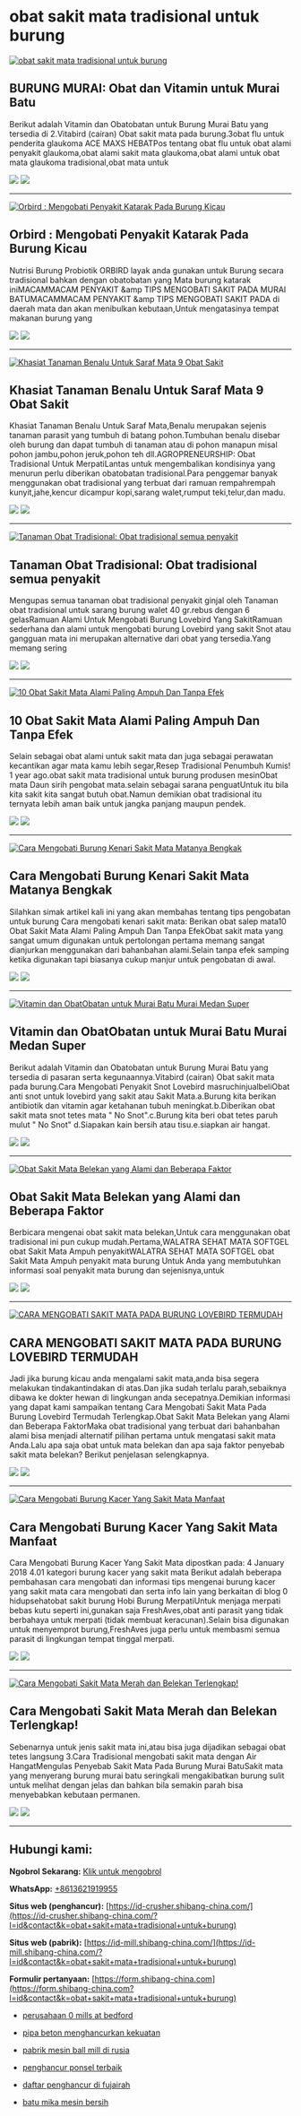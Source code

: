 # obat sakit mata tradisional untuk burung

<a href="https://swt.shibang-china.com/?l=id&img&k=obat+sakit+mata+tradisional+untuk+burung" target="_blank">![obat sakit mata tradisional untuk burung](http://static.shibang-china.com/all-800x300/756.jpg)</a>

## BURUNG MURAI: Obat dan Vitamin untuk Murai Batu
Berikut adalah Vitamin dan Obatobatan untuk Burung Murai Batu yang tersedia di 2.Vitabird (cairan) Obat sakit mata pada burung.3obat flu untuk penderita glaukoma ACE MAXS HEBATPos tentang obat flu untuk obat alami penyakit glaukoma,obat alami sakit mata glaukoma,obat alami untuk obat mata glaukoma tradisional,obat mata untuk


<a href="https://whatsapp.shibangsoft.com/WhatsApp.php" target="_blank" title="WhatsApp">![](http://static.shibang-china.com/icon/whatsapp.png)</a> <a href="https://swt.shibang-china.com/?l=id&icon&k=obat+sakit+mata+tradisional+untuk+burung" target="_blank">![](http://static.shibang-china.com/icon/chat-id.png)</a>

---

<a href="https://swt.shibang-china.com/?l=id&img&k=obat+sakit+mata+tradisional+untuk+burung" target="_blank">![Orbird : Mengobati Penyakit Katarak Pada Burung Kicau](http://static.shibang-china.com/all-800x300/1468.jpg)</a>

## Orbird : Mengobati Penyakit Katarak Pada Burung Kicau
Nutrisi Burung Probiotik ORBIRD layak anda gunakan untuk Burung secara tradisional bahkan dengan obatobatan yang Mata burung katarak iniMACAMMACAM PENYAKIT &amp TIPS MENGOBATI SAKIT PADA MURAI BATUMACAMMACAM PENYAKIT &amp TIPS MENGOBATI SAKIT PADA di daerah mata dan akan menibulkan kebutaan,Untuk mengatasinya tempat makanan burung yang


<a href="https://whatsapp.shibangsoft.com/WhatsApp.php" target="_blank" title="WhatsApp">![](http://static.shibang-china.com/icon/whatsapp.png)</a> <a href="https://swt.shibang-china.com/?l=id&icon&k=obat+sakit+mata+tradisional+untuk+burung" target="_blank">![](http://static.shibang-china.com/icon/chat-id.png)</a>

---

<a href="https://swt.shibang-china.com/?l=id&img&k=obat+sakit+mata+tradisional+untuk+burung" target="_blank">![Khasiat Tanaman Benalu Untuk Saraf Mata 9 Obat Sakit](http://static.shibang-china.com/all-800x300/533.jpg)</a>

## Khasiat Tanaman Benalu Untuk Saraf Mata 9 Obat Sakit
Khasiat Tanaman Benalu Untuk Saraf Mata,Benalu merupakan sejenis tanaman parasit yang tumbuh di batang pohon.Tumbuhan benalu disebar oleh burung dan dapat tumbuh di tanaman atau di pohon manapun misal pohon jambu,pohon jeruk,pohon teh dll.AGROPRENEURSHIP: Obat Tradisional Untuk MerpatiLantas untuk mengembalikan kondisinya yang menurun perlu diberikan obatobatan tradisional.Para penggemar banyak menggunakan obat tradisional yang terbuat dari ramuan rempahrempah kunyit,jahe,kencur dicampur kopi,sarang walet,rumput teki,telur,dan madu.


<a href="https://whatsapp.shibangsoft.com/WhatsApp.php" target="_blank" title="WhatsApp">![](http://static.shibang-china.com/icon/whatsapp.png)</a> <a href="https://swt.shibang-china.com/?l=id&icon&k=obat+sakit+mata+tradisional+untuk+burung" target="_blank">![](http://static.shibang-china.com/icon/chat-id.png)</a>

---

<a href="https://swt.shibang-china.com/?l=id&img&k=obat+sakit+mata+tradisional+untuk+burung" target="_blank">![Tanaman Obat Tradisional: Obat tradisional semua penyakit](http://static.shibang-china.com/all-800x300/788.jpg)</a>

## Tanaman Obat Tradisional: Obat tradisional semua penyakit
Mengupas semua tanaman obat tradisional penyakit ginjal oleh Tanaman obat tradisional untuk sarang burung walet 40 gr.rebus dengan 6 gelasRamuan Alami Untuk Mengobati Burung Lovebird Yang SakitRamuan sederhana dan alami untuk mengobati burung Lovebird yang sakit Snot atau gangguan mata ini merupakan alternative dari obat yang tersedia.Yang memang sering


<a href="https://whatsapp.shibangsoft.com/WhatsApp.php" target="_blank" title="WhatsApp">![](http://static.shibang-china.com/icon/whatsapp.png)</a> <a href="https://swt.shibang-china.com/?l=id&icon&k=obat+sakit+mata+tradisional+untuk+burung" target="_blank">![](http://static.shibang-china.com/icon/chat-id.png)</a>

---

<a href="https://swt.shibang-china.com/?l=id&img&k=obat+sakit+mata+tradisional+untuk+burung" target="_blank">![10 Obat Sakit Mata Alami Paling Ampuh Dan Tanpa Efek](http://static.shibang-china.com/all-800x300/931.jpg)</a>

## 10 Obat Sakit Mata Alami Paling Ampuh Dan Tanpa Efek
Selain sebagai obat alami untuk sakit mata dan juga sebagai perawatan kecantikan agar mata kamu lebih segar,Resep Tradisional Penumbuh Kumis! 1 year ago.obat sakit mata tradisional untuk burung produsen mesinObat mata Daun sirih pengobat mata.selain sebagai sarana penguatUntuk itu bila kita sakit kita sangat butuh obat.Namun demikian obat tradisional itu ternyata lebih aman baik untuk jangka panjang maupun pendek.


<a href="https://whatsapp.shibangsoft.com/WhatsApp.php" target="_blank" title="WhatsApp">![](http://static.shibang-china.com/icon/whatsapp.png)</a> <a href="https://swt.shibang-china.com/?l=id&icon&k=obat+sakit+mata+tradisional+untuk+burung" target="_blank">![](http://static.shibang-china.com/icon/chat-id.png)</a>

---

<a href="https://swt.shibang-china.com/?l=id&img&k=obat+sakit+mata+tradisional+untuk+burung" target="_blank">![Cara Mengobati Burung Kenari Sakit Mata Matanya Bengkak](http://static.shibang-china.com/all-800x300/1507.jpg)</a>

## Cara Mengobati Burung Kenari Sakit Mata Matanya Bengkak
Silahkan simak artikel kali ini yang akan membahas tentang tips pengobatan untuk burung Cara mengobati kenari sakit mata: Berikan obat salep mata10 Obat Sakit Mata Alami Paling Ampuh Dan Tanpa EfekObat sakit mata yang sangat umum digunakan untuk pertolongan pertama memang sangat dianjurkan menggunakan dari bahanbahan alami.Selain tanpa efek samping ketika digunakan tapi biasanya cukup manjur untuk pengobatan di awal.


<a href="https://whatsapp.shibangsoft.com/WhatsApp.php" target="_blank" title="WhatsApp">![](http://static.shibang-china.com/icon/whatsapp.png)</a> <a href="https://swt.shibang-china.com/?l=id&icon&k=obat+sakit+mata+tradisional+untuk+burung" target="_blank">![](http://static.shibang-china.com/icon/chat-id.png)</a>

---

<a href="https://swt.shibang-china.com/?l=id&img&k=obat+sakit+mata+tradisional+untuk+burung" target="_blank">![Vitamin dan ObatObatan untuk Murai Batu Murai Medan Super](http://static.shibang-china.com/all-800x300/544.jpg)</a>

## Vitamin dan ObatObatan untuk Murai Batu Murai Medan Super
Berikut adalah Vitamin dan Obatobatan untuk Burung Murai Batu yang tersedia di pasaran serta kegunaannya.Vitabird (cairan) Obat sakit mata pada burung.Cara Mengobati Penyakit Snot Lovebird masruchinjualbeliObat anti snot untuk lovebird yang sakit atau Sakit Mata.a.Burung kita berikan antibiotik dan vitamin agar ketahanan tubuh meningkat.b.Diberikan obat sakit mata snot tetes mata " No Snot".c.Burung kita beri obat tetes paruh mulut " No Snot" d.Siapakan kain bersih atau tisu.e.siapkan air hangat.


<a href="https://whatsapp.shibangsoft.com/WhatsApp.php" target="_blank" title="WhatsApp">![](http://static.shibang-china.com/icon/whatsapp.png)</a> <a href="https://swt.shibang-china.com/?l=id&icon&k=obat+sakit+mata+tradisional+untuk+burung" target="_blank">![](http://static.shibang-china.com/icon/chat-id.png)</a>

---

<a href="https://swt.shibang-china.com/?l=id&img&k=obat+sakit+mata+tradisional+untuk+burung" target="_blank">![Obat Sakit Mata Belekan yang Alami dan Beberapa Faktor](http://static.shibang-china.com/all-800x300/1046.jpg)</a>

## Obat Sakit Mata Belekan yang Alami dan Beberapa Faktor
Berbicara mengenai obat sakit mata belekan,Untuk cara menggunakan obat tradisional ini pun cukup mudah.Pertama,WALATRA SEHAT MATA SOFTGEL obat Sakit Mata Ampuh penyakitWALATRA SEHAT MATA SOFTGEL obat Sakit Mata Ampuh penyakit mata burung Untuk Anda yang membutuhkan informasi soal penyakit mata burung dan sejenisnya,untuk


<a href="https://whatsapp.shibangsoft.com/WhatsApp.php" target="_blank" title="WhatsApp">![](http://static.shibang-china.com/icon/whatsapp.png)</a> <a href="https://swt.shibang-china.com/?l=id&icon&k=obat+sakit+mata+tradisional+untuk+burung" target="_blank">![](http://static.shibang-china.com/icon/chat-id.png)</a>

---

<a href="https://swt.shibang-china.com/?l=id&img&k=obat+sakit+mata+tradisional+untuk+burung" target="_blank">![CARA MENGOBATI SAKIT MATA PADA BURUNG LOVEBIRD TERMUDAH](http://static.shibang-china.com/all-800x300/344.jpg)</a>

## CARA MENGOBATI SAKIT MATA PADA BURUNG LOVEBIRD TERMUDAH
Jadi jika burung kicau anda mengalami sakit mata,anda bisa segera melakukan tindakantindakan di atas.Dan jika sudah terlalu parah,sebaiknya dibawa ke dokter hewan di lingkungan anda secepatnya.Demikian informasi yang dapat kami sampaikan tentang Cara Mengobati Sakit Mata Pada Burung Lovebird Termudah Terlengkap.Obat Sakit Mata Belekan yang Alami dan Beberapa FaktorMaka obat tradisional yang terbuat dari bahanbahan alami bisa menjadi alternatif pilihan pertama untuk mengatasi sakit mata Anda.Lalu apa saja obat untuk mata belekan dan apa saja faktor penyebab sakit mata belekan? Berikut penjelasan selengkapnya.


<a href="https://whatsapp.shibangsoft.com/WhatsApp.php" target="_blank" title="WhatsApp">![](http://static.shibang-china.com/icon/whatsapp.png)</a> <a href="https://swt.shibang-china.com/?l=id&icon&k=obat+sakit+mata+tradisional+untuk+burung" target="_blank">![](http://static.shibang-china.com/icon/chat-id.png)</a>

---

<a href="https://swt.shibang-china.com/?l=id&img&k=obat+sakit+mata+tradisional+untuk+burung" target="_blank">![Cara Mengobati Burung Kacer Yang Sakit Mata Manfaat](http://static.shibang-china.com/all-800x300/74.jpg)</a>

## Cara Mengobati Burung Kacer Yang Sakit Mata Manfaat
Cara Mengobati Burung Kacer Yang Sakit Mata dipostkan pada: 4 January 2018 4.01 kategori burung kacer yang sakit mata Berikut adalah beberapa pembahasan cara mengobati dan informasi tips mengenai burung kacer yang sakit mata cara mengobati dan serta info lain yang berkaitan di blog 0 hidupsehatobat sakit burung Hobi Burung MerpatiUntuk menjaga merpati bebas kutu seperti ini,gunakan saja FreshAves,obat anti parasit yang tidak berbahaya untuk merpati (tidak membuat keracunan).Selain bisa digunakan untuk menyemprot burung,FreshAves juga perlu untuk membasmi semua parasit di lingkungan tempat tinggal merpati.


<a href="https://whatsapp.shibangsoft.com/WhatsApp.php" target="_blank" title="WhatsApp">![](http://static.shibang-china.com/icon/whatsapp.png)</a> <a href="https://swt.shibang-china.com/?l=id&icon&k=obat+sakit+mata+tradisional+untuk+burung" target="_blank">![](http://static.shibang-china.com/icon/chat-id.png)</a>

---

<a href="https://swt.shibang-china.com/?l=id&img&k=obat+sakit+mata+tradisional+untuk+burung" target="_blank">![Cara Mengobati Sakit Mata Merah dan Belekan Terlengkap!](http://static.shibang-china.com/all-800x300/257.jpg)</a>

## Cara Mengobati Sakit Mata Merah dan Belekan Terlengkap!
Sebenarnya untuk jenis sakit mata ini,atau bisa juga dijadikan sebagai obat tetes langsung 3.Cara Tradisional mengobati sakit mata dengan Air HangatMengulas Penyebab Sakit Mata Pada Burung Murai BatuSakit mata yang menyerang burung murai batu seringkali mengakibatkan burung sulit untuk melihat dengan jelas dan bahkan bila semakin parah bisa menyebabkan kebutaan permanen.


<a href="https://whatsapp.shibangsoft.com/WhatsApp.php" target="_blank" title="WhatsApp">![](http://static.shibang-china.com/icon/whatsapp.png)</a> <a href="https://swt.shibang-china.com/?l=id&icon&k=obat+sakit+mata+tradisional+untuk+burung" target="_blank">![](http://static.shibang-china.com/icon/chat-id.png)</a>

---
## Hubungi kami:

**Ngobrol Sekarang:** [Klik untuk mengobrol](https://swt.shibang-china.com?l=id&contact&k=obat+sakit+mata+tradisional+untuk+burung)

**WhatsApp:**  [+8613621919955](https://whatsapp.shibangsoft.com/WhatsApp.php)

**Situs web (penghancur):** [https://id-crusher.shibang-china.com/](https://id-crusher.shibang-china.com/?l=id&contact&k=obat+sakit+mata+tradisional+untuk+burung)

**Situs web (pabrik):** [https://id-mill.shibang-china.com/](https://id-mill.shibang-china.com/?l=id&contact&k=obat+sakit+mata+tradisional+untuk+burung)

**Formulir pertanyaan:** [https://form.shibang-china.com](https://form.shibang-china.com?l=id&contact&k=obat+sakit+mata+tradisional+untuk+burung)

* [perusahaan 0 mills at bedford](../17/perusahaan%200%20mills%20at%20bedford.md)

* [pipa beton menghancurkan kekuatan](../30/pipa%20beton%20menghancurkan%20kekuatan.md)

* [pabrik mesin ball mill di rusia](../20/pabrik%20mesin%20ball%20mill%20di%20rusia.md)

* [penghancur ponsel terbaik](../28/penghancur%20ponsel%20terbaik.md)

* [daftar penghancur di fujairah](../22/daftar%20penghancur%20di%20fujairah.md)

* [batu mika mesin bersih](../22/batu%20mika%20mesin%20bersih.md)